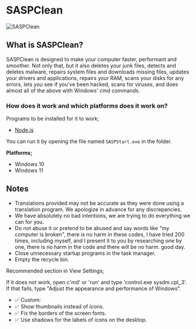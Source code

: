 # SASPClean

![SASPClean](https://github.com/sasprosko590/SASPClean/blob/main/icon/SASPClean.png)

## What is SASPClean?

SASPClean is designed to make your computer faster, performant and smoother. Not only that, but it also deletes your junk files, detects and deletes malware, repairs system files and downloads missing files, updates your drivers and applications, repairs your RAM, scans your disks for any errors, lets you see if you've been hacked, scans for viruses, and does almost all of the above with Windows' cmd commands.

### How does it work and which platforms does it work on?

Programs to be installed for it to work;

- [Node.js](https://nodejs.org/en/download)

You can run it by opening the file named `SASPStart.exe` in the folder.

**Platforms;**

- Windows 10
- Windows 11

## Notes

- Translations provided may not be accurate as they were done using a translation program. We apologize in advance for any discrepancies.
- We have absolutely no bad intentions, we are trying to do everything we can for you.
- Do not abuse it or pretend to be abused and say words like "my computer is broken", there is no harm in these codes, I have tried 200 times, including myself, and I present it to you by researching one by one, there is no harm in the code and there will be no harm. good day.
- Close unnecessary startup programs in the task manager.
- Empty the recycle bin.

Recommended section in View Settings;

If it does not work, open c'md' or 'run' and type 'control.exe sysdm.cpl,,3'. If that fails, type "Adjust the appearance and performance of Windows".

- ✅ Custom:
- ✅ Show thumbnails instead of icons.
- ✅ Fix the borders of the screen fonts.
- ✅ Use shadows for the labels of icons on the desktop.
